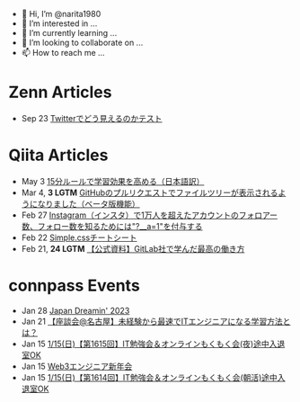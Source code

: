 - 👋 Hi, I’m @narita1980
- 👀 I’m interested in ...
- 🌱 I’m currently learning ...
- 💞️ I’m looking to collaborate on ...
- 📫 How to reach me ...

# Zenn Articles

<!-- profile updater begin: zenn -->
- Sep 23 [Twitterでどう見えるのかテスト](https://zenn.dev/narita1980/articles/cbb21f8d7f785752d6ac)
<!-- profile updater end: zenn -->

# Qiita Articles

<!-- profile updater begin: qiita -->
- May 3 [15分ルールで学習効果を高める（日本語訳）](https://qiita.com/narita1980/items/d0ad5246344fc6e4380f)
- Mar 4, **3 LGTM** [GitHubのプルリクエストでファイルツリーが表示されるようになりました（ベータ版機能）](https://qiita.com/narita1980/items/bee2c5232342a51e0415)
- Feb 27 [Instagram（インスタ）で1万人を超えたアカウントのフォロアー数、フォロー数を知るためには"?__a=1"を付与する](https://qiita.com/narita1980/items/630b7014fa893461b991)
- Feb 22 [Simple.cssチートシート](https://qiita.com/narita1980/items/fd2ccf0e91944aab9fd5)
- Feb 21, **24 LGTM** [【公式資料】GitLab社で学んだ最高の働き方](https://qiita.com/narita1980/items/d7d142c2bb6312cb9ad6)
<!-- profile updater end: qiita -->

# connpass Events

<!-- profile updater begin: connpass -->
- Jan 28 [Japan Dreamin' 2023](https://japandreamin.connpass.com/event/267815/)
- Jan 21 [【座談会@名古屋】未経験から最速でITエンジニアになる学習方法とは？](https://flutteruniv.connpass.com/event/271303/)
- Jan 15 [1/15(日)【第1615回】IT勉強会＆オンラインもくもく会(夜)途中入退室OK](https://no-genre-mokumoku.connpass.com/event/271453/)
- Jan 15 [Web3エンジニア新年会](https://solidity-jp.connpass.com/event/270882/)
- Jan 15 [1/15(日)【第1614回】IT勉強会＆オンラインもくもく会(朝活)途中入退室OK](https://no-genre-mokumoku.connpass.com/event/271452/)
<!-- profile updater end: connpass -->

<!---
narita1980/narita1980 is a ✨ special ✨ repository because its `README.md` (this file) appears on your GitHub profile.
You can click the Preview link to take a look at your changes.
--->
